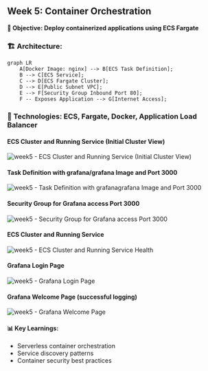 ## Week 5: Container Orchestration 

**🎯 Objective: Deploy containerized applications using ECS Fargate** 

### 🏗️ Architecture: 
```mermaid
graph LR  
    A[Docker Image: nginx] --> B[ECS Task Definition];  
    B --> C[ECS Service];  
    C --> D[ECS Fargate Cluster];  
    D --> E[Public Subnet VPC];  
    E --> F[Security Group Inbound Port 80];  
    F -- Exposes Application --> G[Internet Access];
```

### 🔧 Technologies: ECS, Fargate, Docker, Application Load Balancer 

 #### ECS Cluster and Running Service (Initial Cluster View) 
![week5 - ECS Cluster and Running Service (Initial Cluster View)](https://github.com/user-attachments/assets/a629ec24-d9af-4fa8-80bb-8cb95efa34bd)

#### Task Definition with grafana/grafana Image and Port 3000 
![week5 - Task Definition with grafanagrafana Image and Port 3000](https://github.com/user-attachments/assets/3e61ba39-2500-48a3-99f6-94e5b642032f)

#### Security Group for Grafana access Port 3000 
![week5 - Security Group for Grafana access Port 3000](https://github.com/user-attachments/assets/899cc5f2-286f-48f5-94a0-9546a7ee6241)

#### ECS Cluster and Running Service 
![week5 - ECS Cluster and Running Service Health](https://github.com/user-attachments/assets/b76bafbb-40cf-4730-9767-fa5f4bb2451e)

#### Grafana Login Page 
![week5 - Grafana Login Page](https://github.com/user-attachments/assets/d7e0079f-8b0b-4a71-a932-e4a1e72ed456)

#### Grafana Welcome Page (successful logging) 
![week5 - Grafana Welcome Page](https://github.com/user-attachments/assets/98517d69-5343-4c3a-9c13-713a20fc2f02)

#### 📊 Key Learnings: 

  * Serverless container orchestration
  * Service discovery patterns
  * Container security best practices 

 
